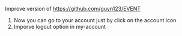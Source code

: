 Improve version of https://github.com/guyn123/EVENT
1. Now you can go to your account just by click on the account icon
2. Imporve logout option in my-account
